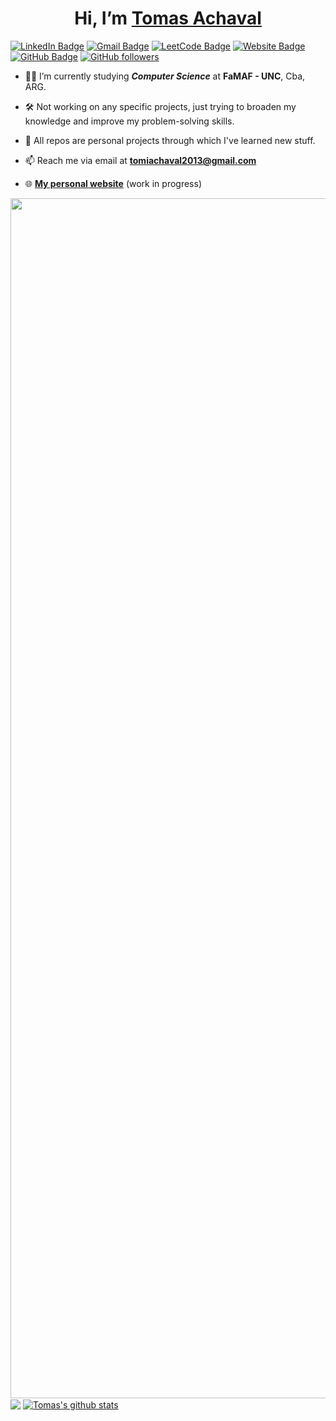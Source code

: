 <h1 align=center>  Hi, I’m <a href=https://achaval-tomas.github.io/>Tomas Achaval</a> </h1>

<!-- ![Visitors](https://komarev.com/ghpvc/?username=achaval-tomas&color=blueviolet&style=for-the-badge&label=visitors) -->
[![LinkedIn Badge](https://img.shields.io/badge/LinkedIn-grey?style=for-the-badge&logo=linkedin&logoColor=blue)](https://www.linkedin.com/in/achaval-tomas/)
[![Gmail Badge](https://img.shields.io/badge/Gmail-grey?style=for-the-badge&logo=gmail&logoColor=red)](mailto:tomiachaval2013@gmail.com)
[![LeetCode Badge](https://img.shields.io/badge/Leetcode-grey?style=for-the-badge&logo=leetcode&logoColor=yellow)](https://leetcode.com/tomiachaval2013/)
[![Website Badge](https://img.shields.io/badge/My_Website-grey?style=for-the-badge&logo=flathub&logoColor=orange)](https://achaval-tomas.github.io/)
[![GitHub Badge](https://img.shields.io/badge/GitHub-grey?style=for-the-badge&logo=github&logoColor=white)](https://github.com/achaval-tomas)
[![GitHub followers](https://img.shields.io/github/followers/achaval-tomas.svg?style=for-the-badge&label=FOLLOW&color=red)](https://github.com/achaval-tomas?tab=followers)

- 👨‍🎓 I’m currently studying ***Computer Science*** at **FaMAF - UNC**, Cba, ARG.
  
- 🛠 Not working on any specific projects, just trying to broaden my knowledge and improve my problem-solving skills.
  
- 🧠 All repos are personal projects through which I've learned new stuff.
  
- 📫 Reach me via email at **tomiachaval2013@gmail.com**

- 🌐 [**My personal website**](https://achaval-tomas.github.io/) (work in progress)
  

<img src="https://www.animatedimages.org/data/media/562/animated-line-image-0184.gif" width="1920" />
<a href="https://github.com/anuraghazra/github-readme-stats"><img align="center" src="https://github-readme-stats.vercel.app/api/top-langs/?username=achaval-tomas&theme=github_dark&layout=compact&hide_border=true&bg_color=0,100357,5d0191&title_color=fc7f03&text_color=ffffff&exclude_repo=Examenes-Resueltos-FaMAF-Compu,Labs-Completos-FaMAF-Compu&size_weight=0.7&count_weight=0.3" /></a>
<a href="https://github.com/anuraghazra/github-readme-stats"><img align="center" src="https://github-readme-stats.vercel.app/api?username=achaval-tomas&theme=github_dark&hide=contribs,issues&show_icons=true&hide_border=true&bg_color=0,5d0191,100357&title_color=fc7f03&text_color=ffffff&rank_icon=percentile" alt="Tomas's github stats" /></a>
